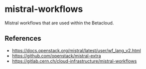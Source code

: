 # mistral-workflows

Mistral workflows that are used within the Betacloud.

## References

* https://docs.openstack.org/mistral/latest/user/wf_lang_v2.html
* https://github.com/openstack/mistral-extra
* https://gitlab.cern.ch/cloud-infrastructure/mistral-workflows
